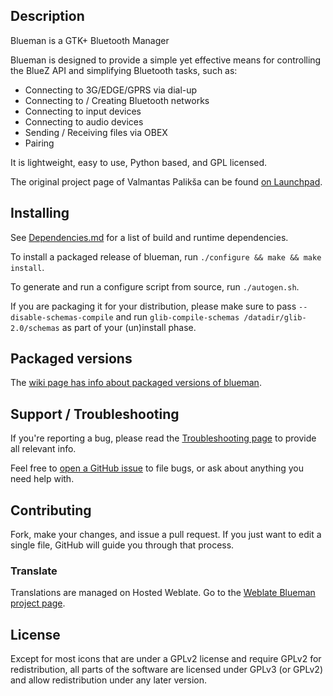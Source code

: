 ## Description

Blueman is a GTK+ Bluetooth Manager

Blueman is designed to provide a simple yet effective means for
controlling the BlueZ API and simplifying Bluetooth tasks, such as:

* Connecting to 3G/EDGE/GPRS via dial-up
* Connecting to / Creating Bluetooth networks
* Connecting to input devices
* Connecting to audio devices
* Sending / Receiving files via OBEX
* Pairing

It is lightweight, easy to use, Python based, and GPL licensed.

The original project page of Valmantas Palikša can be found [on Launchpad](https://launchpad.net/blueman).

## Installing

See [Dependencies.md](Dependencies.md) for a list of build and runtime dependencies.

To install a packaged release of blueman, run `./configure && make && make install`.

To generate and run a configure script from source, run `./autogen.sh`.

If you are packaging it for your distribution, please make sure to pass `--disable-schemas-compile` and run `glib-compile-schemas /datadir/glib-2.0/schemas` as part of your (un)install phase.

## Packaged versions

The [wiki page has info about packaged versions of blueman](https://github.com/blueman-project/blueman/wiki/Packaged-versions).

## Support / Troubleshooting

If you're reporting a bug, please read the [Troubleshooting page](https://github.com/blueman-project/blueman/wiki/Troubleshooting) to provide all relevant info.

Feel free to [open a GitHub issue](https://github.com/blueman-project/blueman/issues/new) to file bugs, or ask about anything you need help with.

## Contributing

Fork, make your changes, and issue a pull request. If you just want to edit a single file, GitHub will guide you through that process.

### Translate

Translations are managed on Hosted Weblate.
Go to the [Weblate Blueman project page](https://hosted.weblate.org/projects/blueman/).

## License

Except for most icons that are under a GPLv2 license and require GPLv2 for redistribution, all parts of the software are licensed under GPLv3 (or GPLv2) and allow redistribution under any later version.
